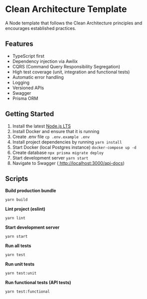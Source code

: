 # Clean Architecture Template

A Node template that follows the Clean Architecture principles and encourages established practices.

## Features

- TypeScript first
- Dependency injection via Awilix
- CQRS (Command Query Responsibility Segregation)
- High test coverage (unit, integration and functional tests)
- Automatic error handling
- Logging
- Versioned APIs
- Swagger
- Prisma ORM

## Getting Started

1. Install the latest [Node.js LTS](https://nodejs.org/en/)
2. Install Docker and ensure that it is running
3. Create .env file `cp .env.example .env`
4. Install project dependencies by running `yarn install`
5. Start Docker (local Postgres instance) `docker-compose up -d`
6. Create database `npx prisma migrate deploy`
7. Start development server `yarn start`
8. Navigate to Swagger ([ http://localhost:3000/api-docs](http://localhost:3000/api-docs))

## Scripts

**Build production bundle**

```
yarn build
```

**Lint project (eslint)**

```
yarn lint
```

**Start development server**

```
yarn start
```

**Run all tests**

```
yarn test
```

**Run unit tests**

```
yarn test:unit
```

**Run functional tests (API tests)**

```
yarn test:functional
```
